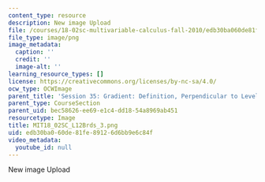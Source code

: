 ```yaml
---
content_type: resource
description: New image Upload
file: /courses/18-02sc-multivariable-calculus-fall-2010/edb30ba060de81fe89126d6bb9e6c84f_MIT18_02SC_L12Brds_3.png
file_type: image/png
image_metadata:
  caption: ''
  credit: ''
  image-alt: ''
learning_resource_types: []
license: https://creativecommons.org/licenses/by-nc-sa/4.0/
ocw_type: OCWImage
parent_title: 'Session 35: Gradient: Definition, Perpendicular to Level Curves'
parent_type: CourseSection
parent_uid: bec58626-ee69-e1c4-dd18-54a8969ab451
resourcetype: Image
title: MIT18_02SC_L12Brds_3.png
uid: edb30ba0-60de-81fe-8912-6d6bb9e6c84f
video_metadata:
  youtube_id: null
---
```

New image Upload